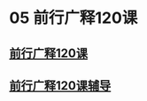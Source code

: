 # 05 前行广释120课

## [前行广释120课](https://huidengchanxiu.net/refs/qxgs/qxgs-11jlzl#前行广释第120课)

## [前行广释120课辅导](https://huidengchanxiu.net/refs/qxgs/fudao/qxgsfd-11jlzl#前行广释第120课辅导)
